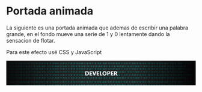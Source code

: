 <h1>Portada animada</h1>

<p>La siguiente es una portada animada que ademas de escribir una palabra grande, en el fondo mueve una serie de 1 y 0 lentamente dando la sensacion de flotar.</p>
<p>Para este efecto usé CSS y JavaScript</p>

<img src="ejemplo.gif">